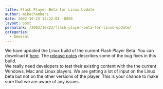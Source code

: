 ```yaml
---
title: Flash Player Beta for Linux Update
author: mikechambers
date: 2002-10-23 12:22:01 -0800
layout: post
permalink: /2002/10/23/flash-player-beta-for-linux-update/
categories:
  - General
---
```



We have updated the Linux build of the current Flash Player Beta. You can download it [here][1]. The [release notes][2] describes some of the bug fixes in this build.  
We really need developers to test their existing content with the the current Windows, Mac and Linux players. We are getting a lot of input on the Linux beta but not on the other versions of the player. This is your chance to make sure that we are aware of any issues.

 [1]: http://www.macromedia.com/software/flashplayer/special/beta/
 [2]: http://www.macromedia.com/software/flashplayer/special/beta/release_notes/
